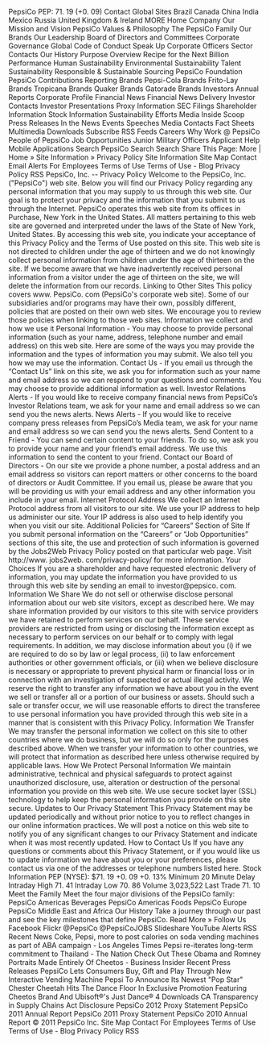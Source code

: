 PepsiCo PEP: 71. 19 (+0. 09) Contact Global Sites Brazil Canada China India Mexico Russia United Kingdom & Ireland MORE Home Company Our Mission and Vision PepsiCo Values & Philosophy The PepsiCo Family Our Brands Our Leadership Board of Directors and Committees Corporate Governance Global Code of Conduct Speak Up Corporate Officers Sector Contacts Our History Purpose Overview Recipe for the Next Billion Performance Human Sustainability Environmental Sustainability Talent Sustainability Responsible & Sustainable Sourcing PepsiCo Foundation PepsiCo Contributions Reporting Brands Pepsi-Cola Brands Frito-Lay Brands Tropicana Brands Quaker Brands Gatorade Brands Investors Annual Reports Corporate Profile Financial News Financial News Delivery Investor Contacts Investor Presentations Proxy Information SEC Filings Shareholder Information Stock Information Sustainability Efforts Media Inside Scoop Press Releases In the News Events Speeches Media Contacts Fact Sheets Multimedia Downloads Subscribe RSS Feeds Careers Why Work @ PepsiCo People of PepsiCo Job Opportunities Junior Military Officers Applicant Help Mobile Applications Search PepsiCo Search Search Share This Page: More | Home » Site Information » Privacy Policy Site Information Site Map Contact Email Alerts For Employees Terms of Use Terms of Use - Blog Privacy Policy RSS PepsiCo, Inc. -- Privacy Policy Welcome to the PepsiCo, Inc. ("PepsiCo") web site. Below you will find our Privacy Policy regarding any personal information that you may supply to us through this web site. Our goal is to protect your privacy and the information that you submit to us through the Internet. PepsiCo operates this web site from its offices in Purchase, New York in the United States. All matters pertaining to this web site are governed and interpreted under the laws of the State of New York, United States. By accessing this web site, you indicate your acceptance of this Privacy Policy and the Terms of Use posted on this site. This web site is not directed to children under the age of thirteen and we do not knowingly collect personal information from children under the age of thirteen on the site. If we become aware that we have inadvertently received personal information from a visitor under the age of thirteen on the site, we will delete the information from our records. Linking to Other Sites This policy covers www. PepsiCo. com (PepsiCo's corporate web site). Some of our subsidiaries and/or programs may have their own, possibly different, policies that are posted on their own web sites. We encourage you to review those policies when linking to those web sites. Information we collect and how we use it Personal Information - You may choose to provide personal information (such as your name, address, telephone number and email address) on this web site. Here are some of the ways you may provide the information and the types of information you may submit. We also tell you how we may use the information. Contact Us - If you email us through the “Contact Us” link on this site, we ask you for information such as your name and email address so we can respond to your questions and comments. You may choose to provide additional information as well. Investor Relations Alerts - If you would like to receive company financial news from PepsiCo’s Investor Relations team, we ask for your name and email address so we can send you the news alerts. News Alerts - If you would like to receive company press releases from PepsiCo’s Media team, we ask for your name and email address so we can send you the news alerts. Send Content to a Friend - You can send certain content to your friends. To do so, we ask you to provide your name and your friend’s email address. We use this information to send the content to your friend. Contact our Board of Directors - On our site we provide a phone number, a postal address and an email address so visitors can report matters or other concerns to the board of directors or Audit Committee. If you email us, please be aware that you will be providing us with your email address and any other information you include in your email. Internet Protocol Address We collect an Internet Protocol address from all visitors to our site. We use your IP address to help us administer our site. Your IP address is also used to help identify you when you visit our site. Additional Policies for “Careers” Section of Site If you submit personal information on the “Careers” or “Job Opportunities” sections of this site, the use and protection of such information is governed by the Jobs2Web Privacy Policy posted on that particular web page. Visit http://www. jobs2web. com/privacy-policy/ for more information. Your Choices If you are a shareholder and have requested electronic delivery of information, you may update the information you have provided to us through this web site by sending an email to investor@pepsico. com. Information We Share We do not sell or otherwise disclose personal information about our web site visitors, except as described here. We may share information provided by our visitors to this site with service providers we have retained to perform services on our behalf. These service providers are restricted from using or disclosing the information except as necessary to perform services on our behalf or to comply with legal requirements. In addition, we may disclose information about you (i) if we are required to do so by law or legal process, (ii) to law enforcement authorities or other government officials, or (iii) when we believe disclosure is necessary or appropriate to prevent physical harm or financial loss or in connection with an investigation of suspected or actual illegal activity. We reserve the right to transfer any information we have about you in the event we sell or transfer all or a portion of our business or assets. Should such a sale or transfer occur, we will use reasonable efforts to direct the transferee to use personal information you have provided through this web site in a manner that is consistent with this Privacy Policy. Information We Transfer We may transfer the personal information we collect on this site to other countries where we do business, but we will do so only for the purposes described above. When we transfer your information to other countries, we will protect that information as described here unless otherwise required by applicable laws. How We Protect Personal Information We maintain administrative, technical and physical safeguards to protect against unauthorized disclosure, use, alteration or destruction of the personal information you provide on this web site. We use secure socket layer (SSL) technology to help keep the personal information you provide on this site secure. Updates to Our Privacy Statement This Privacy Statement may be updated periodically and without prior notice to you to reflect changes in our online information practices. We will post a notice on this web site to notify you of any significant changes to our Privacy Statement and indicate when it was most recently updated. How to Contact Us If you have any questions or comments about this Privacy Statement, or if you would like us to update information we have about you or your preferences, please contact us via one of the addresses or telephone numbers listed here. Stock Information PEP (NYSE): $71. 19 +0. 09 +0. 13% Minimum 20 Minute Delay Intraday High 71. 41 Intraday Low 70. 86 Volume 3,023,522 Last Trade 71. 10 Meet the Family Meet the four major divisions of the PepsiCo family: PepsiCo Americas Beverages PepsiCo Americas Foods PepsiCo Europe PepsiCo Middle East and Africa Our History Take a journey through our past and see the key milestones that define PepsiCo. Read More » Follow Us Facebook Flickr @PepsiCo @PepsiCoJOBS Slideshare YouTube Alerts RSS Recent News Coke, Pepsi, more to post calories on soda vending machines as part of ABA campaign - Los Angeles Times Pepsi re-iterates long-term commitment to Thailand - The Nation Check Out These Obama and Romney Portraits Made Entirely Of Cheetos - Business Insider Recent Press Releases PepsiCo Lets Consumers Buy, Gift and Play Through New Interactive Vending Machine Pepsi To Announce Its Newest "Pop Star" Chester Cheetah Hits The Dance Floor In Exclusive Promotion Featuring Cheetos Brand And Ubisoft®'s Just Dance® 4 Downloads CA Transparency in Supply Chains Act Disclosure PepsiCo 2012 Proxy Statement PepsiCo 2011 Annual Report PepsiCo 2011 Proxy Statement PepsiCo 2010 Annual Report © 2011 PepsiCo Inc. Site Map Contact For Employees Terms of Use Terms of Use - Blog Privacy Policy RSS